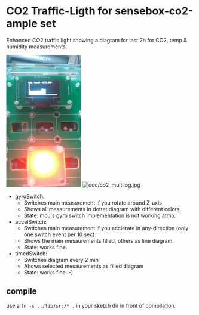 # CO2 Traffic-Ligth for sensebox-co2-ample set

Enhanced CO2 traffic light showing a diagram for last 2h for CO2, temp & humidity measurements.

![doc/co2_log.jpg](doc/co2_log.jpg) ![doc/co2_multilog.jpg](doc/co2_multilog.jpg)


* gyroSwitch: 
    * Switches main measurement if you rotate around Z-axis
    * Shows all mesaurements in dottet diagram with different colors
    * State: mcu's gyro switch implementation is not working atmo.
* accelSwitch: 
    * Switches main measurement if you acclerate in any-direction (only one switch event per 10 sec)
    * Shows the main mesaurements filled, others as line diagram.
    * State: works fine.
* timedSwitch: 
    * Switches diagram every 2 min
    * Ahows selected mesaurements as filled diagram
    * State: works fine :-)

## compile
use a `ln -s ../lib/src/* .` in your sketch dir in front of compilation.